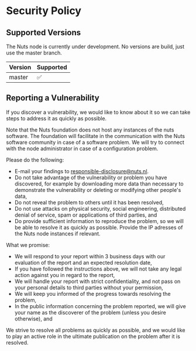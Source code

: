 # Security Policy

## Supported Versions

The Nuts node is currently under development. No versions are build, just use the master branch.

| Version | Supported          |
| ------- | ------------------ |
| master  | :white_check_mark: |

## Reporting a Vulnerability

If you discover a vulnerability, we would like to know about it so we can take steps to address it as quickly as possible.


Note that the Nuts foundation does not host any instances of the nuts software. The foundation will facilitate in the communication
with the Nuts software community in case of a software problem. We will try to connect with the node administrator in case of a configuration problem.

Please do the following:

  * E-mail your findings to responsible-disclosure@nuts.nl.
  * Do not take advantage of the vulnerability or problem you have discovered, for example by downloading more data than necessary to demonstrate the vulnerability or deleting or modifying other people's data,
  * Do not reveal the problem to others until it has been resolved,
  * Do not use attacks on physical security, social engineering, distributed denial of service, spam or applications of third parties, and
  * Do provide sufficient information to reproduce the problem, so we will be able to resolve it as quickly as possible. Provide the IP adresses of the Nuts node instances if relevant.

What we promise:

  * We will respond to your report within 3 business days with our evaluation of the report and an expected resolution date,
  * If you have followed the instructions above, we will not take any legal action against you in regard to the report,
  * We will handle your report with strict confidentiality, and not pass on your personal details to third parties without your permission,
  * We will keep you informed of the progress towards resolving the problem,
  * In the public information concerning the problem reported, we will give your name as the discoverer of the problem (unless you desire otherwise), and

We strive to resolve all problems as quickly as possible, and we would like to play an active role in the ultimate publication on the problem after it is resolved.
